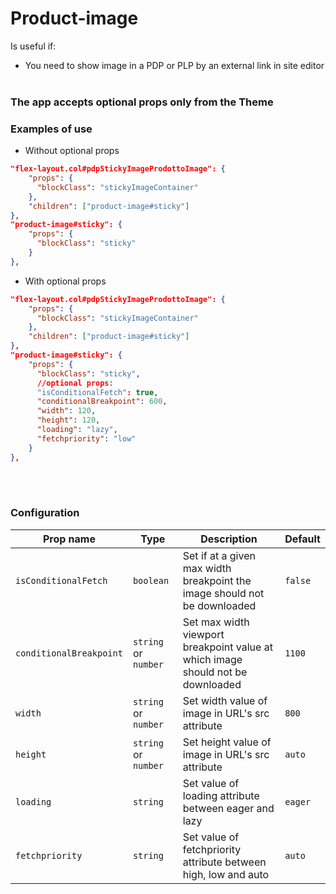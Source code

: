 # Product-image
Is useful if:
- You need to show image in a PDP or PLP by an external link in site editor
<br></br>

### The app accepts optional props only from the Theme
### Examples of use
- Without optional props
```json
"flex-layout.col#pdpStickyImageProdottoImage": {
    "props": {
      "blockClass": "stickyImageContainer"
    },
    "children": ["product-image#sticky"]
},
"product-image#sticky": {
    "props": {
      "blockClass": "sticky"
    }
},
```
- With optional props
```json
"flex-layout.col#pdpStickyImageProdottoImage": {
    "props": {
      "blockClass": "stickyImageContainer"
    },
    "children": ["product-image#sticky"]
},
"product-image#sticky": {
    "props": {
      "blockClass": "sticky",
      //optional props:
      "isConditionalFetch": true,
      "conditionalBreakpoint": 600,
      "width": 120,
      "height": 120,
      "loading": "lazy",
      "fetchpriority": "low"
    }
},
```
<br></br>

### Configuration

| Prop name | Type | Description | Default |
| ----------- | ----------- | ----------- | ----------- |
| `isConditionalFetch` | `boolean` | Set if at a given max width breakpoint the image should not be downloaded | `false` |
| `conditionalBreakpoint` | `string` or `number` | Set max width viewport breakpoint value at which image should not be downloaded | `1100` |
| `width` | `string` or `number` | Set width value of image in URL's src attribute | `800` |
| `height` | `string` or `number` | Set height value of image in URL's src attribute | `auto` |
| `loading` | `string` | Set value of loading attribute between eager and lazy | `eager` |
| `fetchpriority` | `string` | Set value of fetchpriority attribute between high, low and auto | `auto` |

<br></br>
